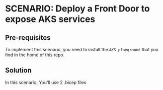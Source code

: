 # SCENARIO: Deploy a Front Door to expose AKS services

## Pre-requisites

To implement this scenario, you need to install the `AKS-playground` that you find in the home of this repo.

## Solution

In this scenario, You'll use 2 .bicep files 
